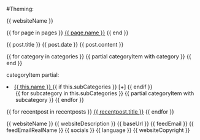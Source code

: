 
#Theming:

{{ websiteName }}

{{ for page in pages }}
    <a href="{{ page.link }}">{{ page.name }}</a>
{{ end }}

{{ post.title }}
{{ post.date }}
{{ post.content }}


{{ for category in categories }}
{{ partial categoryItem with category }}
{{ end }}


categoryItem partial:

 <li class="has-children">
    <a href="#" class="category-parent-link">
        {{ this.name }}
    </a> 
    {{ if this.subCategories }}
        <span class="category-toggle">[+]</span>
    {{ endif }}
    <ul>
         {{ for subcategory in this.subCategories }}
            {{ partial categoryItem with subcategory }}
        {{ endfor }}
    </ul>
 </li>


{{ for recentpost in recentposts }}
<a href="{{ recentpost.link }}">{{ recentpost.title }}</a>
{{ endfor }}



{{ websiteName }}
{{ websiteDescription }}
{{ baseUrl }}
{{ feedEmail }}
{{ feedEmailRealName }}
{{ socials }}
{{ language }}
{{ websiteCopyright }}


